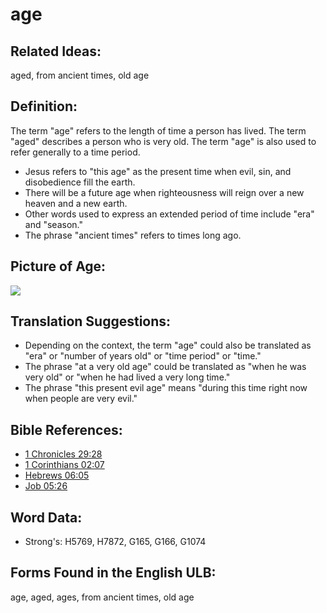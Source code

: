 # age

## Related Ideas:

aged, from ancient times, old age

## Definition:

The term "age" refers to the length of time a person has lived. The term "aged" describes a person who is very old.  The term "age" is also used to refer generally to a time period.

* Jesus refers to "this age" as the present time when evil, sin, and disobedience fill the earth.
* There will be a future age when righteousness will reign over a new heaven and a new earth.
* Other words used to express an extended period of time include "era" and "season."
* The phrase "ancient times" refers to times long ago.

## Picture of Age:

<a href="https://content.bibletranslationtools.org/WycliffeAssociates/en_tw/raw/branch/master/PNGs/a/Age_fc.png"><img src="https://content.bibletranslationtools.org/WycliffeAssociates/en_tw/raw/branch/master/PNGs/a/Age_fc.png" ></a>

## Translation Suggestions:

* Depending on the context, the term "age" could also be translated as "era" or "number of years old" or "time period" or "time."
* The phrase "at a very old age" could be translated as "when he was very old" or "when he had lived a very long time."
* The phrase "this present evil age" means "during this time right now when people are very evil."

## Bible References:

* [1 Chronicles 29:28](rc://en/tn/help/1ch/29/28)
* [1 Corinthians 02:07](rc://en/tn/help/1co/02/07)
* [Hebrews 06:05](rc://en/tn/help/heb/06/05)
* [Job 05:26](rc://en/tn/help/job/05/26)

## Word Data:

* Strong's: H5769, H7872, G165, G166, G1074

## Forms Found in the English ULB:

age, aged, ages, from ancient times,  old age
